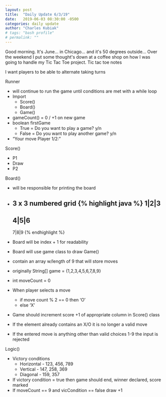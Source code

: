 ```yaml
---
layout: post
title:  "Daily Update 6/3/19"
date:   2019-06-03 08:30:00 -0500
categories: daily update
author: "Charles Kubiak"
# tags: "bash profile"
# permalink: ""
---
```

<!-- {% highlight java %}
{% endhighlight %} -->

Good morning.  It's June... in Chicago... and it's 50 degrees outside...
Over the weekend I put some thought's down at a coffee shop on how I was going to handle my Tic Tac Toe project.
Tic tac toe notes

I want players to be able to alternate taking turns

Runner
- will continue to run the game until conditions are met with a while loop
- Import
    - Score()
    - Board()
    - Game()
- gameCount() = 0 / +1 on new game
- boolean firstGame
    - True = Do you want to play a game? y/n
    - False = Do you want to play another game? y/n
- “Your move Player 1/2:”

Score()
- P1
- Draw
- P2

Board()
- will be responsible for printing the board
- 3 x 3 numbered grid
{% highlight java %}
    1|2|3
    -----
    4|5|6
    -----
    7|8|9
{% endhighlight %}

- Board will be index + 1 for readability
- Board will use game class to draw 
Game()
- contain an array w/length of 9 that will store moves
- originally String[] game = {1,2,3,4,5,6,7,8,9}
- int moveCount = 0
- When player selects a move
    - if move count % 2 == 0 then ‘O’
    - else ‘X’
- Game should increment score +1 of appropriate column in Score() class
- If the element already contains an X/O it is no longer a valid move
- If the entered move is anything other than valid choices 1-9 the input is rejected 

Logic()
- Victory conditions
    - Horizontal - 123, 456, 789
    - Vertical - 147, 258, 369
    - Diagonal - 159, 357
- If victory condition = true then game should end, winner declared, score marked
- If moveCount == 9 and vicCondition == false draw +1 